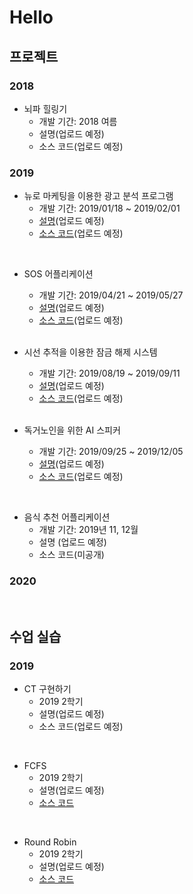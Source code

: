 # Hello


## 프로젝트

### 2018
- 뇌파 힐링기
  - 개발 기간: 2018 여름
  - 설명(업로드 예정)
  - 소스 코드(업로드 예정)
  

### 2019
- 뉴로 마케팅을 이용한 광고 분석 프로그램
  - 개발 기간: 2019/01/18 ~ 2019/02/01  
  - [설명](https://github.com/minji-o-j/Advertisement-Analysis-Program/blob/master/README.md)(업로드 예정)
  - [소스 코드](https://github.com/minji-o-j/Advertisement-Analysis-Program)(업로드 예정)
 <br>
 
- SOS 어플리케이션
  - 개발 기간: 2019/04/21 ~ 2019/05/27  
  - [설명](https://github.com/minji-o-j/SOS-Application/blob/master/README.md)(업로드 예정)  
  - [소스 코드](https://github.com/minji-o-j/SOS-Application)(업로드 예정)
  <br>
  
- 시선 추적을 이용한 잠금 해제 시스템
  - 개발 기간: 2019/08/19 ~ 2019/09/11  
  - [설명](https://github.com/minji-o-j/Unlocking-System-with-Gaze-Tracking/blob/master/README.md)(업로드 예정)  
  - [소스 코드](https://github.com/minji-o-j/Unlocking-System-with-Gaze-Tracking)(업로드 예정)
  <br>
  
- 독거노인을 위한 AI 스피커
  - 개발 기간: 2019/09/25 ~ 2019/12/05
  - [설명](https://github.com/minji-o-j/AI-Speaker-for-Senior-Citizen/blob/master/README.md)(업로드 예정)  
  - [소스 코드](https://github.com/minji-o-j/AI-Speaker-for-Senior-Citizen)(업로드 예정)  
<br>

- 음식 추천 어플리케이션
  - 개발 기간: 2019년 11, 12월  
  - 설명 (업로드 예정)  
  - 소스 코드(미공개)
  

### 2020
<br>


## 수업 실습
### 2019
- CT 구현하기  
  - 2019 2학기
  - 설명(업로드 예정)
  - 소스 코드(업로드 예정)
<br>

- FCFS  
  - 2019 2학기
  - 설명(업로드 예정)
  - [소스 코드](https://github.com/minji-o-j/Operating-System_19Fall/tree/master/FCFS)
<br>

- Round Robin
  - 2019 2학기
  - 설명(업로드 예정)
  - [소스 코드](https://github.com/minji-o-j/Operating-System_19Fall/tree/master/RoundRobin)
